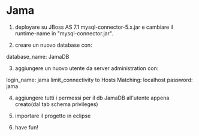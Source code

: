 Jama
====

1) deployare su JBoss AS 7.1 mysql-connector-5.x.jar e cambiare il runtime-name in "mysql-connector.jar".


2) creare un nuovo database con:

  database_name: JamaDB

3) aggiungere un nuovo utente da server administration con:

  login_name: jama
  limit_connectivity to Hosts Matching: localhost
  password: jama

4) aggiungere tutti i permessi per il db JamaDB all'utente appena creato(dal tab schema privileges)

5) importare il progetto in eclipse

6) have fun!



